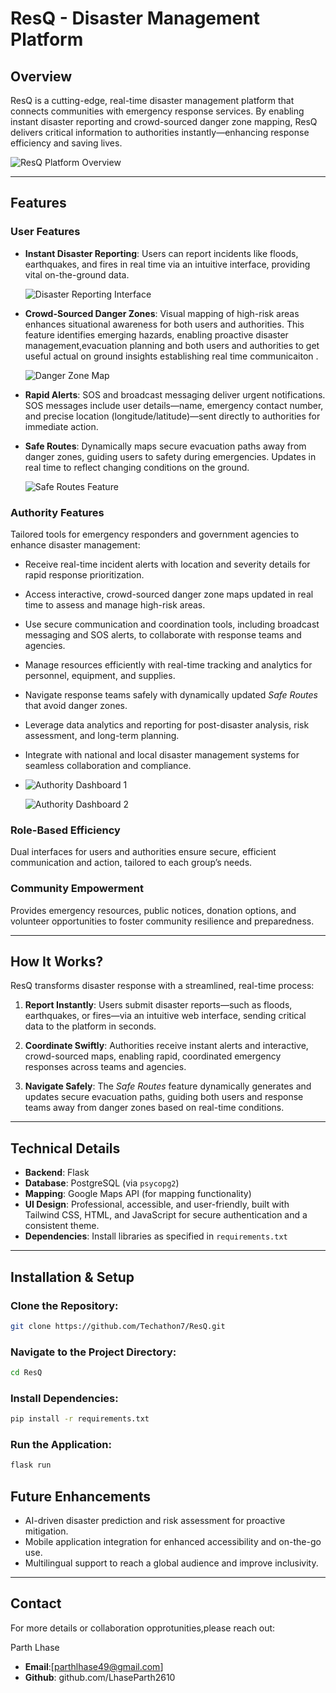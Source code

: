 # ResQ - Disaster Management Platform

## **Overview**
ResQ is a cutting-edge, real-time disaster management platform that connects communities with emergency response services. By enabling instant disaster reporting and crowd-sourced danger zone mapping, ResQ delivers critical information to authorities instantly—enhancing response efficiency and saving lives.




![ResQ Platform Overview](https://github.com/user-attachments/assets/423d3b63-6b38-4532-b1b4-2238f9f97e6b)

---

## **Features**

### **User Features**
- **Instant Disaster Reporting**: Users can report incidents like floods, earthquakes, and fires in real time via an intuitive interface, providing vital on-the-ground data.


  ![Disaster Reporting Interface](https://github.com/user-attachments/assets/ca92dd4c-12e1-47e2-bedb-b8561bc2fc6f)

- **Crowd-Sourced Danger Zones**: Visual mapping of high-risk areas enhances situational awareness for both users and authorities. This feature identifies emerging hazards, enabling proactive disaster management,evacuation planning and both users and authorities to get useful  actual on  ground insights establishing real time communicaiton .
  
  ![Danger Zone Map](https://github.com/user-attachments/assets/aec4199a-f9e6-449a-a0b0-6d7cb08a47fa)

- **Rapid Alerts**: SOS and broadcast messaging deliver urgent notifications. SOS messages include user details—name, emergency contact number, and precise location (longitude/latitude)—sent directly to authorities for immediate action.

- **Safe Routes**: Dynamically maps secure evacuation paths away from danger zones, guiding users to safety during emergencies. Updates in real time to reflect changing conditions on the ground.

  
  ![Safe Routes Feature](https://github.com/user-attachments/assets/46c307e9-31c6-4ae6-b255-c6a06d5363b0)

### **Authority Features**
Tailored tools for emergency responders and government agencies to enhance disaster management:
- Receive real-time incident alerts with location and severity details for rapid response prioritization.  
- Access interactive, crowd-sourced danger zone maps updated in real time to assess and manage high-risk areas.  
- Use secure communication and coordination tools, including broadcast messaging and SOS alerts, to collaborate with response teams and agencies.  
- Manage resources efficiently with real-time tracking and analytics for personnel, equipment, and supplies.  
- Navigate response teams safely with dynamically updated *Safe Routes* that avoid danger zones.  
- Leverage data analytics and reporting for post-disaster analysis, risk assessment, and long-term planning.  
- Integrate with national and local disaster management systems for seamless collaboration and compliance.
-  
  ![Authority Dashboard 1](https://github.com/user-attachments/assets/9517da5a-6151-44ef-825d-fa1a55e53559)

 
  ![Authority Dashboard 2](https://github.com/user-attachments/assets/1221bb7d-b4ea-4961-bcd3-6ed6ffea3a94)

### **Role-Based Efficiency**
Dual interfaces for users and authorities ensure secure, efficient communication and action, tailored to each group’s needs.

### **Community Empowerment**
Provides emergency resources, public notices, donation options, and volunteer opportunities to foster community resilience and preparedness.

---

## **How It Works?**
ResQ transforms disaster response with a streamlined, real-time process:

1. **Report Instantly**: Users submit disaster reports—such as floods, earthquakes, or fires—via an intuitive web interface, sending critical data to the platform in seconds.  

2. **Coordinate Swiftly**: Authorities receive instant alerts and interactive, crowd-sourced maps, enabling rapid, coordinated emergency responses across teams and agencies.  

3. **Navigate Safely**: The *Safe Routes* feature dynamically generates and updates secure evacuation paths, guiding both users and response teams away from danger zones based on real-time conditions.

---

## **Technical Details**
- **Backend**: Flask  
- **Database**: PostgreSQL (via `psycopg2`)   
- **Mapping**: Google Maps API (for mapping functionality)
- **UI Design**: Professional, accessible, and user-friendly, built with Tailwind CSS, HTML, and JavaScript for secure authentication and a consistent theme.
- **Dependencies**: Install  libraries as specified in `requirements.txt`

---


## **Installation & Setup**

### Clone the Repository:
```bash
git clone https://github.com/Techathon7/ResQ.git

```

### Navigate to the Project Directory:
```bash
cd ResQ

```

### Install Dependencies:
```bash
pip install -r requirements.txt

```

### Run the Application:
```bash
flask run

```

## **Future Enhancements**
- AI-driven disaster prediction and risk assessment for proactive mitigation.  
-  Mobile application integration for enhanced accessibility and on-the-go use.
- Multilingual support to reach a global audience and improve inclusivity. 

---
## **Contact**
For more details or collaboration opprotunities,please reach out:

Parth Lhase

- **Email**:[parthlhase49@gmail.com]
- **Github**: github.com/LhaseParth2610
